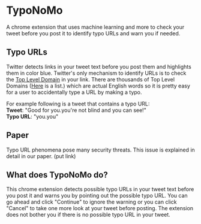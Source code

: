 # TypoNoMo
A chrome extension that uses machine learning and more to check your tweet before you post it to identify typo URLs and warn you if needed.

## Typo URLs
Twitter detects links in your tweet text before you post them and highlights them in color blue. 
Twitter's only mechanism to identify URLs is to check the [Top Level Domain](https://developer.mozilla.org/en-US/docs/Glossary/TLD) in your link. 
There are thousands of Top Level Domains ([Here](https://data.iana.org/TLD/tlds-alpha-by-domain.txt) is a list.) which are actual English words so it is pretty easy for a user to accidentally type a URL by making a typo.

For example following is a tweet that contains a typo URL:  
__Tweet__: "Good for you.you're not blind and you can see!"  
__Typo URL__: "you.you"  

## Paper
Typo URL phenomena pose many security threats. This issue is explained in detail in our paper. (put link)

## What does TypoNoMo do?
This chrome extension detects possible typo URLs in your tweet text before you post it and warns you by pointing out the possible typo URL. You can go ahead and click "Continue" to ignore the warning or you can click "Cancel" to take one more look at your tweet before posting.
The extension does not bother you if there is no possible typo URL in your tweet.
